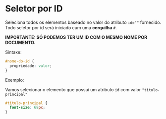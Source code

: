 # Seletor por ID

Seleciona todos os elementos baseado no valor do atributo `id=""` fornecido. Todo seletor por id será iniciado cum uma **cerquilha** `#`.

**IMPORTANTE: SÓ PODEMOS TER UM ID COM O MESMO NOME POR DOCUMENTO.**

Sintaxe:

```css
#nome-do-id {
  propriedade: valor;
}
```

Exemplo:

Vamos selecionar o elemento que possui um atributo `id` com valor `"titulo-principal"`

```css
#titulo-principal {
  font-size: 68px;
}
```
